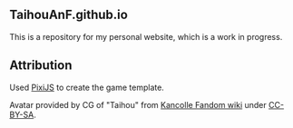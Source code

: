## TaihouAnF.github.io
This is a repository for my personal website, which is a work in progress.
## Attribution
Used [PixiJS](https://pixijs.com/) to create the game template.

Avatar provided by CG of "Taihou" from [Kancolle Fandom wiki](https://kancolle.fandom.com/wiki/Taihou) under [CC-BY-SA](https://www.fandom.com/licensing).
